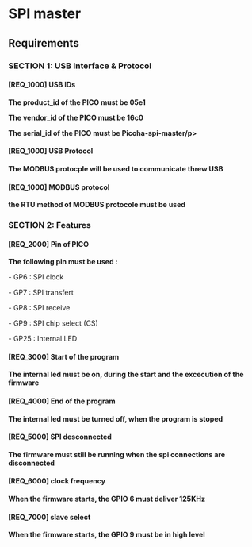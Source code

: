 # SPI master

## Requirements

### SECTION 1: USB Interface & Protocol

#### [REQ_1000] USB IDs

**<p>The product_id of the PICO must be 05e1</p>**
**<p>The vendor_id of the PICO must be 16c0</p>**
**<p>The serial_id of the PICO must be Picoha-spi-master/p>**


#### [REQ_1000] USB Protocol

**The MODBUS protocple will be used to communicate threw USB**

#### [REQ_1000] MODBUS protocol

**the RTU method of MODBUS protocole must be used**

### SECTION 2: Features

#### [REQ_2000] Pin of PICO
**The following pin must be used :**
    <p>- GP6 : SPI clock</p>
    <p>- GP7 : SPI transfert</p>
    <p>- GP8 : SPI receive</p>
    <p>- GP9 : SPI chip select (CS)</p>
    <p>- GP25 : Internal LED</p> 

#### [REQ_3000] Start of the program
**The internal led must be on, during the start and the excecution of the firmware**

#### [REQ_4000] End of the program
**The internal led must be turned off, when the program is stoped**

#### [REQ_5000] SPI desconnected
**The firmware must still be running when the spi connections are disconnected**

#### [REQ_6000] clock frequency
**When the firmware starts, the GPIO 6 must deliver 125KHz**

#### [REQ_7000] slave select
**When the firmware starts, the GPIO 9 must be in high level**
